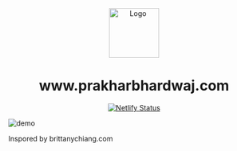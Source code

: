 <div align="center">
  <img alt="Logo" src="https://www.prakharbhardwaj.com/icons/icon-144x144.png" width="100" />
</div>
<h1 align="center">
  www.prakharbhardwaj.com
</h1>
<p align="center">
  <a href="https://app.netlify.com/sites/prakharbhardwaj/deploys" target="_blank">
    <img src="https://api.netlify.com/api/v1/badges/54260ba9-26bf-4562-9773-2debf740ddf2/deploy-status" alt="Netlify Status" />
  </a>
</p>

![demo](https://www.prakharbhardwaj.com/og.png)

Inspored by brittanychiang.com
